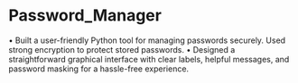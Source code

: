 # Password_Manager
• Built a user-friendly Python tool for managing passwords securely. Used strong encryption to protect stored passwords. • Designed a straightforward graphical interface with clear labels, helpful messages, and password masking for a hassle-free experience.
